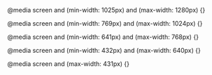 @media screen and (min-width: 1025px) and (max-width: 1280px) {}

@media screen and (min-width: 769px) and (max-width: 1024px) {}


@media screen and (min-width: 641px) and (max-width: 768px) {}

@media screen and (min-width: 432px) and (max-width: 640px) {}

@media screen and (max-width: 431px) {}
